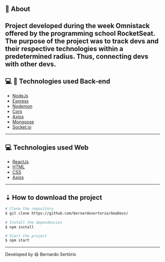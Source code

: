 
## 🔖 About

 Project developed during the week Omnistack offered by the programming school RocketSeat. The purpose of the project was to track devs and their respective technologies within a predetermined radius. Thus, connecting devs with other devs.
---

## 💻 📱 Technologies used Back-end

- [NodeJs](https://nodejs.org/en/)
- [Express](https://expressjs.com/pt-br/) 
- [Nodemon](https://www.npmjs.com/package/nodemon)
- [Cors](https://developer.mozilla.org/pt-BR/docs/Web/HTTP/Controle_Acesso_CORS)
- [Axios](https://www.npmjs.com/package/axios)
- [Mongoose](https://mongoosejs.com/)
- [Socket.io](https://socket.io/)

---

## 💻 Technologies used Web

- [ReactJs](https://pt-br.reactjs.org/)
- [HTML](https://developer.mozilla.org/pt-BR/docs/Web/HTML)
- [CSS](https://www.hostinger.com.br/tutoriais/o-que-e-css-guia-basico-de-css/)
- [Axios](https://www.npmjs.com/package/axios)

---

## ⇣ How to download the project

```bash
# Clone the repository
$ git clone https://github.com/bernardosertorio/GeoDevs/
 
# Install the dependencies 
$ npm install

# Start the project
$ npm start
```

---

Developed by 😃 Bernardo Sertório
